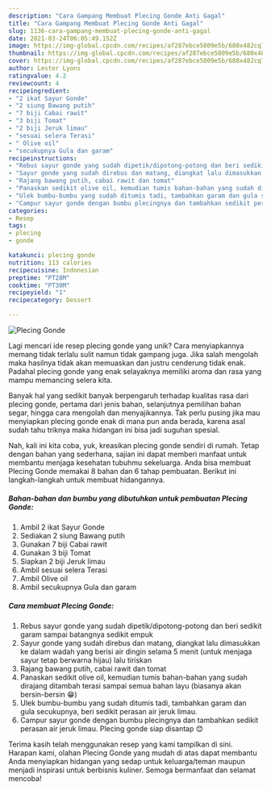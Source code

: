 ```yaml
---
description: "Cara Gampang Membuat Plecing Gonde Anti Gagal"
title: "Cara Gampang Membuat Plecing Gonde Anti Gagal"
slug: 1136-cara-gampang-membuat-plecing-gonde-anti-gagal
date: 2021-03-24T06:05:49.152Z
image: https://img-global.cpcdn.com/recipes/af287ebce5809e5b/680x482cq70/plecing-gonde-foto-resep-utama.jpg
thumbnail: https://img-global.cpcdn.com/recipes/af287ebce5809e5b/680x482cq70/plecing-gonde-foto-resep-utama.jpg
cover: https://img-global.cpcdn.com/recipes/af287ebce5809e5b/680x482cq70/plecing-gonde-foto-resep-utama.jpg
author: Lester Lyons
ratingvalue: 4.2
reviewcount: 4
recipeingredient:
- "2 ikat Sayur Gonde"
- "2 siung Bawang putih"
- "7 biji Cabai rawit"
- "3 biji Tomat"
- "2 biji Jeruk limau"
- "sesuai selera Terasi"
- " Olive oil"
- "secukupnya Gula dan garam"
recipeinstructions:
- "Rebus sayur gonde yang sudah dipetik/dipotong-potong dan beri sedikit garam sampai batangnya sedikit empuk"
- "Sayur gonde yang sudah direbus dan matang, diangkat lalu dimasukkan ke dalam wadah yang berisi air dingin selama 5 menit (untuk menjaga sayur tetap berwarna hijau) lalu tiriskan"
- "Rajang bawang putih, cabai rawit dan tomat"
- "Panaskan sedikit olive oil, kemudian tumis bahan-bahan yang sudah dirajang ditambah terasi sampai semua bahan layu (biasanya akan bersin-bersin 😁)"
- "Ulek bumbu-bumbu yang sudah ditumis tadi, tambahkan garam dan gula secukupnya, beri sedikit perasan air jeruk limau."
- "Campur sayur gonde dengan bumbu plecingnya dan tambahkan sedikit perasan air jeruk limau. Plecing gonde siap disantap 😊"
categories:
- Resep
tags:
- plecing
- gonde

katakunci: plecing gonde 
nutrition: 113 calories
recipecuisine: Indonesian
preptime: "PT28M"
cooktime: "PT30M"
recipeyield: "1"
recipecategory: Dessert

---
```



![Plecing Gonde](https://img-global.cpcdn.com/recipes/af287ebce5809e5b/680x482cq70/plecing-gonde-foto-resep-utama.jpg)

Lagi mencari ide resep plecing gonde yang unik? Cara menyiapkannya memang tidak terlalu sulit namun tidak gampang juga. Jika salah mengolah maka hasilnya tidak akan memuaskan dan justru cenderung tidak enak. Padahal plecing gonde yang enak selayaknya memiliki aroma dan rasa yang mampu memancing selera kita.

Banyak hal yang sedikit banyak berpengaruh terhadap kualitas rasa dari plecing gonde, pertama dari jenis bahan, selanjutnya pemilihan bahan segar, hingga cara mengolah dan menyajikannya. Tak perlu pusing jika mau menyiapkan plecing gonde enak di mana pun anda berada, karena asal sudah tahu triknya maka hidangan ini bisa jadi suguhan spesial.




Nah, kali ini kita coba, yuk, kreasikan plecing gonde sendiri di rumah. Tetap dengan bahan yang sederhana, sajian ini dapat memberi manfaat untuk membantu menjaga kesehatan tubuhmu sekeluarga. Anda bisa membuat Plecing Gonde memakai 8 bahan dan 6 tahap pembuatan. Berikut ini langkah-langkah untuk membuat hidangannya.

<!--inarticleads1-->

##### Bahan-bahan dan bumbu yang dibutuhkan untuk pembuatan Plecing Gonde:

1. Ambil 2 ikat Sayur Gonde
1. Sediakan 2 siung Bawang putih
1. Gunakan 7 biji Cabai rawit
1. Gunakan 3 biji Tomat
1. Siapkan 2 biji Jeruk limau
1. Ambil sesuai selera Terasi
1. Ambil  Olive oil
1. Ambil secukupnya Gula dan garam




<!--inarticleads2-->

##### Cara membuat Plecing Gonde:

1. Rebus sayur gonde yang sudah dipetik/dipotong-potong dan beri sedikit garam sampai batangnya sedikit empuk
1. Sayur gonde yang sudah direbus dan matang, diangkat lalu dimasukkan ke dalam wadah yang berisi air dingin selama 5 menit (untuk menjaga sayur tetap berwarna hijau) lalu tiriskan
1. Rajang bawang putih, cabai rawit dan tomat
1. Panaskan sedikit olive oil, kemudian tumis bahan-bahan yang sudah dirajang ditambah terasi sampai semua bahan layu (biasanya akan bersin-bersin 😁)
1. Ulek bumbu-bumbu yang sudah ditumis tadi, tambahkan garam dan gula secukupnya, beri sedikit perasan air jeruk limau.
1. Campur sayur gonde dengan bumbu plecingnya dan tambahkan sedikit perasan air jeruk limau. Plecing gonde siap disantap 😊




Terima kasih telah menggunakan resep yang kami tampilkan di sini. Harapan kami, olahan Plecing Gonde yang mudah di atas dapat membantu Anda menyiapkan hidangan yang sedap untuk keluarga/teman maupun menjadi inspirasi untuk berbisnis kuliner. Semoga bermanfaat dan selamat mencoba!
